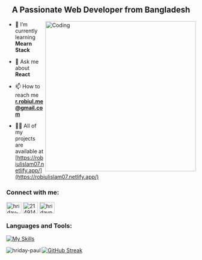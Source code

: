 


<h2 align="center">A Passionate Web Developer from Bangladesh</h3>
<img align="right" alt="Coding" width="400" src="https://cdn.dribbble.com/users/1162077/screenshots/3848914/programmer.gif"/>


- 🌱 I’m currently learning **Mearn Stack**

- 💬 Ask me about **React**

- 📫 How to reach me **r.robiul.me@gmail.com**

- 👨‍💻 All of my projects are available at [https://robiulislam07.netlify.app/](https://robiulislam07.netlify.app/)

<h3 align="left">Connect with me:</h3>
<p align="left">
<a href="https://www.linkedin.com/in/robiulislam007" target="blank"><img align="center" src="https://raw.githubusercontent.com/rahuldkjain/github-profile-readme-generator/master/src/images/icons/Social/linked-in-alt.svg" alt="hriday-paul-65aabb272" height="30" width="40" /></a>
<a href="https://stackoverflow.com/users/22546110/robiul-islam" target="blank"><img align="center" src="https://raw.githubusercontent.com/rahuldkjain/github-profile-readme-generator/master/src/images/icons/Social/stack-overflow.svg" alt="21491470" height="30" width="40" /></a>
<a href="https://www.facebook.com/profile.php?id=100012311562343" target="blank"><img align="center" src="https://raw.githubusercontent.com/rahuldkjain/github-profile-readme-generator/master/src/images/icons/Social/facebook.svg" alt="hridaypaul585393" height="30" width="40" /></a>

</p>

<h3 align="left">Languages and Tools:</h3>

[![My Skills](https://skillicons.dev/icons?i=html,css,bootstrap,tailwind,js,react,nextjs,firebase,nodejs,express,mongodb,github,figma,wordpress)](https://skillicons.dev)



<p><img align="left" src="https://github-readme-stats.vercel.app/api/top-langs?username=hriday-paul&show_icons=true&locale=en&layout=compact" alt="hriday-paul" /></p>




<p><a href="https://git.io/streak-stats"><img src="https://github-readme-streak-stats.herokuapp.com?user=hriday-paul&card_width=600" alt="GitHub Streak" /></a></p>
